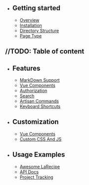 - ## Getting started
    - [Overview](overview.md)   
    - [Installation](installation.md)
    - [Directory Structure](directory-structure.md)
    - [Page Type](page-type.md)

//TODO: Table of content
---    
- ## Features
    - [MarkDown Support](/docs/{{version}}/markdown-support)
    - [Vue Components](/docs/{{version}}/vue-components-support)
    - [Authorization](/docs/{{version}}/authorization)
    - [Search](/docs/{{version}}/search)
    - [Artisan Commands](/docs/{{version}}/artisan-commands)
    - [Keyboard Shortcuts](/docs/{{version}}/keyboard-shortcuts)
- ## Customization
    - [Vue Components](/docs/{{version}}/vue-components-customization)
    - [Custom CSS And JS](/docs/{{version}}/custom-css-and-js)
- ## Usage Examples
    - [Awesome LaRecipe](/docs/{{version}}/example-documentations)
    - [API Docs](/docs/{{version}}/example-api-docs)
    - [Project Tracking](/docs/{{version}}/example-project-tracking)
